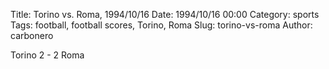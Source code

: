 Title: Torino vs. Roma, 1994/10/16
Date: 1994/10/16 00:00
Category: sports
Tags: football, football scores, Torino, Roma
Slug: torino-vs-roma
Author: carbonero


Torino 2 - 2 Roma
